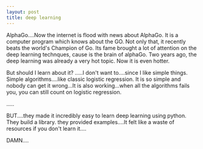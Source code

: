 ```yaml
---
layout: post
title: deep learning
---
```


AlphaGo....Now the internet is flood with news about AlphaGo. It is a computer program which knows about the GO. Not only that, it recently beats the world's Champion of Go. Its fame brought a lot of attention on the deep learning technques, cause is the brain of alphaGo. Two years ago, the deep learning was already a very hot topic. Now it is even hotter. 

But should I learn about it? .....I don't want to....since I like simple things. Simple algorithms....like classic logistic regression. It is so simple and nobody can get it wrong...It is also working...when all the algorithms fails you, you can still count on logistic regression. 

.....

BUT....they made it incredibly easy to learn deep learning using python. They build a library. they provided examples....It felt like a waste of resources if you don't learn it....

DAMN....


